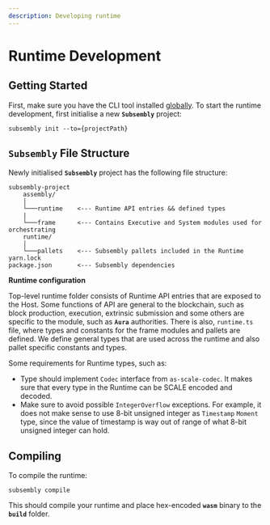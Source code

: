 ```yaml
---
description: Developing runtime
---
```


# Runtime Development

## Getting Started

First, make sure you have the CLI tool installed [globally](../getting-started/cli/). To start the runtime development, first initialise a new **`Subsembly`** project:

```text
subsembly init --to={projectPath}
```

## `Subsembly` File Structure

Newly initialised **`Subsembly`** project has the following file structure:

```text
subsembly-project
    assembly/
    │
    └───runtime    <--- Runtime API entries && defined types
    |
    └───frame      <--- Contains Executive and System modules used for orchestrating       
    runtime/
    │
    └───pallets    <--- Subsembly pallets included in the Runtime
yarn.lock              
package.json       <--- Subsembly dependencies
```

**Runtime configuration**

Top-level runtime folder consists of Runtime API entries that are exposed to the Host. Some functions of API are general to the blockchain, such as block production, execution, extrinsic submission and some others are specific to the module, such as **`Aura`** authorities. There is also, `runtime.ts` file, where types and constants for the frame modules and pallets are defined. We define general types that are used across the runtime and also pallet specific constants and types.

Some requirements for Runtime types, such as:

* Type should implement `Codec` interface from `as-scale-codec`. It makes sure that every type in the Runtime can be SCALE encoded and decoded.
* Make sure to avoid possible `IntegerOverflow` exceptions. For example, it does not make sense to use 8-bit unsigned integer as `Timestamp` `Moment` type, since the value of timestamp is way out of range of what 8-bit unsigned integer can hold.

## Compiling

To compile the runtime:

```text
subsembly compile
```

This should compile your runtime and place hex-encoded **`wasm`** binary to the **`build`** folder.

